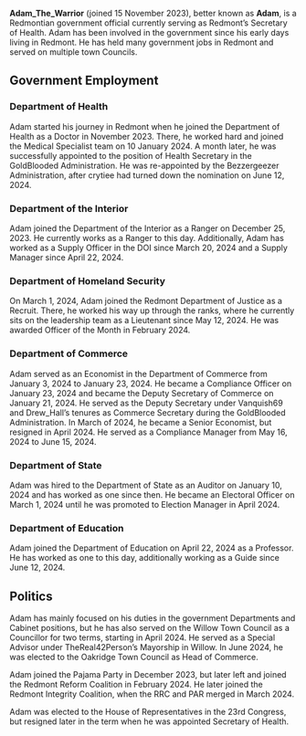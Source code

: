 **Adam_The_Warrior** (joined 15 November 2023), better known as **Adam**, is a Redmontian government official currently serving as Redmont’s Secretary of Health. Adam has been involved in the government since his early days living in Redmont. He has held many government jobs in Redmont and served on multiple town Councils.

## Government Employment

### Department of Health  
Adam started his journey in Redmont when he joined the Department of Health as a Doctor in November 2023. There, he worked hard and joined the Medical Specialist team on 10 January 2024. A month later, he was successfully appointed to the position of Health Secretary in the GoldBlooded Administration. He was re-appointed by the Bezzergeezer Administration, after crytiee had turned down the nomination on June 12, 2024.

### Department of the Interior  
Adam joined the Department of the Interior as a Ranger on December 25, 2023. He currently works as a Ranger to this day. Additionally, Adam has worked as a Supply Officer in the DOI since March 20, 2024 and a Supply Manager since April 22, 2024.

### Department of Homeland Security  
On March 1, 2024, Adam joined the Redmont Department of Justice as a Recruit. There, he worked his way up through the ranks, where he currently sits on the leadership team as a Lieutenant since May 12, 2024. He was awarded Officer of the Month in February 2024.

### Department of Commerce  
Adam served as an Economist in the Department of Commerce from January 3, 2024 to January 23, 2024. He became a Compliance Officer on January 23, 2024 and became the Deputy Secretary of Commerce on January 21, 2024. He served as the Deputy Secretary under Vanquish69 and Drew_Hall’s tenures as Commerce Secretary during the GoldBlooded Administration. In March of 2024, he became a Senior Economist, but resigned in April 2024. He served as a Compliance Manager from May 16, 2024 to June 15, 2024.

### Department of State  
Adam was hired to the Department of State as an Auditor on January 10, 2024 and has worked as one since then. He became an Electoral Officer on March 1, 2024 until he was promoted to Election Manager in April 2024.

### Department of Education
Adam joined the Department of Education on April 22, 2024 as a Professor. He has worked as one to this day, additionally working as a Guide since June 12, 2024.

## Politics
Adam has mainly focused on his duties in the government Departments and Cabinet positions, but he has also served on the Willow Town Council as a Councillor for two terms, starting in April 2024. He served as a Special Advisor under TheReal42Person’s Mayorship in Willow. In June 2024, he was elected to the Oakridge Town Council as Head of Commerce.

Adam joined the Pajama Party in December 2023, but later left and joined the Redmont Reform Coalition in February 2024. He later joined the Redmont Integrity Coalition, when the RRC and PAR merged in March 2024.

Adam was elected to the House of Representatives in the 23rd Congress, but resigned later in the term when he was appointed Secretary of Health.
